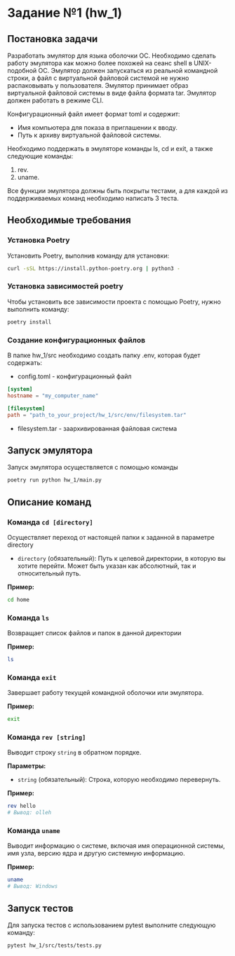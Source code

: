 # Задание №1 (hw_1)
## Постановка задачи
Разработать эмулятор для языка оболочки ОС. Необходимо сделать работу эмулятора как можно более похожей на сеанс shell в UNIX-подобной ОС. Эмулятор должен запускаться из реальной командной строки, а файл с виртуальной файловой системой не нужно распаковывать у пользователя. Эмулятор принимает образ виртуальной файловой системы в виде файла формата tar. Эмулятор должен работать в режиме CLI.

Конфигурационный файл имеет формат toml и содержит:
* Имя компьютера для показа в приглашении к вводу.
* Путь к архиву виртуальной файловой системы.

Необходимо поддержать в эмуляторе команды ls, cd и exit, а также следующие команды:
1. rev.
2. uname.

Все функции эмулятора должны быть покрыты тестами, а для каждой из поддерживаемых команд необходимо написать 3 теста.

## Необходимые требования
### Установка Poetry

Установить Poetry, выполнив команду для установки:

```bash
curl -sSL https://install.python-poetry.org | python3 -
```

### Установка зависимостей poetry
Чтобы установить все зависимости проекта с помощью Poetry, нужно выполнить команду:

```bash
poetry install
```

### Создание конфигурационных файлов
В папке hw_1/src необходимо создать папку .env, которая будет содержать:
* config.toml - конфигурационный файл
```toml
[system]
hostname = "my_computer_name"

[filesystem]
path = "path_to_your_project/hw_1/src/env/filesystem.tar"
```
* filesystem.tar - заархивированная файловая система


## Запуск эмулятора

Запуск эмулятора осуществляется с помощью команды

```bash
poetry run python hw_1/main.py
```

## Описание команд
### Команда ``cd [directory]``
Осуществляет переход от настоящей папки к заданной в параметре directory

- `directory` (обязательный): Путь к целевой директории, в которую вы хотите перейти. Может быть указан как абсолютный, так и относительный путь.

**Пример:**

```bash
cd home
```

### Команда ``ls ``
Возвращает список файлов и папок в данной директории


**Пример:**

```bash
ls
```

### Команда `exit`

Завершает работу текущей командной оболочки или эмулятора.


**Пример:**

```bash
exit
```

### Команда `rev [string]`

Выводит строку `string` в обратном порядке.

**Параметры:**

- `string` (обязательный): Строка, которую необходимо перевернуть.

**Пример:**

```bash
rev hello
# Вывод: olleh
```

### Команда `uname`

Выводит информацию о системе, включая имя операционной системы, имя узла, версию ядра и другую системную информацию.

**Пример:**

```bash
uname
# Вывод: Windows
````
## Запуск тестов

Для запуска тестов с использованием pytest выполните следующую команду:

```bash
pytest hw_1/src/tests/tests.py
```
